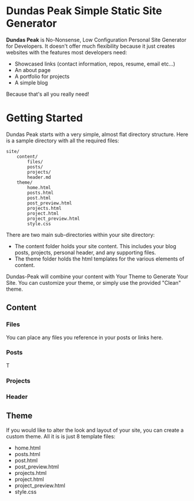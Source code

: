 # Dundas Peak Simple Static Site Generator
**Dundas Peak** is No-Nonsense, Low Configuration Personal Site Generator for Developers. It doesn't offer much flexibility because it just creates websites with the features most developers need:
- Showcased links (contact information, repos, resume, email etc...)
- An about page
- A portfolio for projects
- A simple blog

Because that's all you really need!

# Getting Started

Dundas Peak starts with a very simple, almost flat directory structure. Here is a sample directory with all the required files:

```
site/
    content/
        files/
        posts/
        projects/
        header.md    
    theme/
        home.html
        posts.html
        post.html
        post_preview.html
        projects.html
        project.html
        project_preview.html
        style.css
```

There are two main sub-directories within your site directory:

- The content folder holds your site content. This includes your blog posts, projects, personal header, and any supporting files.
- The theme folder holds the html templates for the various elements of content.

Dundas-Peak will combine your content with Your Theme to Generate Your Site. You can customize your theme, or simply use the provided "Clean" theme.

## Content

### Files

You can place any files you reference in your posts or links here.

### Posts

T

### Projects

### Header

## Theme

If you would like to alter the look and layout of your site, you can create a custom theme. All it is is just 8 template files:

- home.html
- posts.html
- post.html
- post_preview.html
- projects.html
- project.html
- project_preview.html
- style.css
